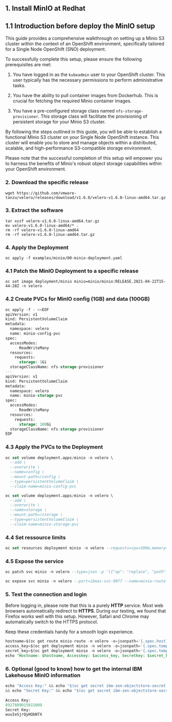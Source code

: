 ## 1. Install MinIO at Redhat

## 1.1 Introduction before deploy the MinIO setup
This guide provides a comprehensive walkthrough on setting up a Minio S3 cluster within the context of an OpenShift environment, specifically tailored for a Single Node OpenShift (SNO) deployment.

To successfully complete this setup, please ensure the following prerequisites are met:

1. You have logged in as the `kubeadmin` user to your OpenShift cluster. This user typically has the necessary permissions to perform administrative tasks.

2. You have the ability to pull container images from Dockerhub. This is crucial for fetching the required Minio container images.

3. You have a pre-configured storage class named `nfs-storage-provisioner`. This storage class will facilitate the provisioning of persistent storage for your Minio S3 cluster.

By following the steps outlined in this guide, you will be able to establish a functional Minio S3 cluster on your Single Node OpenShift instance. This cluster will enable you to store and manage objects within a distributed, scalable, and high-performance S3-compatible storage environment.

Please note that the successful completion of this setup will empower you to harness the benefits of Minio's robust object storage capabilities within your OpenShift environment.


### 2. Download the specific release
```pq linenums="1"
wget https://github.com/vmware-tanzu/velero/releases/download/v1.6.0/velero-v1.6.0-linux-amd64.tar.gz
```
### 3. Extract the software
```pq linenums="1"
tar xvzf velero-v1.6.0-linux-amd64.tar.gz
mv velero-v1.6.0-linux-amd64/* .
rm -rf velero-v1.6.0-linux-amd64
rm -rf velero-v1.6.0-linux-amd64.tar.gz
```

### 4. Apply the Deployment
```pq linenums="1"
oc apply -f examples/minio/00-minio-deployment.yaml
```

### 4.1 Patch the MinIO Deployment to a specific release
```pq linenums="1"
oc set image deployment/minio minio=minio/minio:RELEASE.2021-04-22T15-44-28Z -n velero
```

### 4.2 Create PVCs for MinIO config (1GB) and data (100GB)
```sql linenums="1"
oc apply -f - <<EOF
apiVersion: v1
kind: PersistentVolumeClaim
metadata:
  namespace: velero
  name: minio-config-pvc
spec:
  accessModes:
    - ReadWriteMany
  resources:
    requests:
      storage: 1Gi
  storageClassName: nfs-storage-provisioner
---
apiVersion: v1
kind: PersistentVolumeClaim
metadata:
  namespace: velero
  name: minio-storage-pvc
spec:
  accessModes:
    - ReadWriteMany
  resources:
    requests:
      storage: 100Gi
  storageClassName: nfs-storage-provisioner
EOF
```  
### 4.3 Apply the PVCs to the Deployment  
```sql linenums="1"
oc set volume deployment.apps/minio -n velero \
  --add \
  --overwrite \
  --name=config \
  --mount-path=/config \
  --type=persistentVolumeClaim \
  --claim-name=minio-config-pvc

oc set volume deployment.apps/minio -n velero \
  --add \
  --overwrite \
  --name=storage \
  --mount-path=/storage \
  --type=persistentVolumeClaim \
  --claim-name=minio-storage-pvc
```
### 4.4 Set ressource limits
```sql linenums="1"
oc set resources deployment minio -n velero --requests=cpu=500m,memory=256Mi --limits=cpu=1,memory=1Gi
```
### 4.5 Expose the service
```sql linenums="1"
oc patch svc minio -n velero --type=json -p '[{"op": "replace", "path": "/spec/ports/0/port", "value": 9077}, {"op": "replace", "path": "/spec/ports/0/name", "value": "ibmas-svc-9077"}]'
```
```sql linenums="1"
oc expose svc minio -n velero --port=ibmas-svc-9077 --name=minio-route --wildcard-policy=None
```
### 5. Test the connection and login
Before logging in, please note that this is a purely **HTTP** service. Most web browsers automatically redirect to **HTTPS**. During our testing, we found that Firefox works well with this setup. However, Safari and Chrome may automatically switch to the HTTPS protocol.

Keep these credentials handy for a smooth login experience.

```sql linenums="1"
hostname=$(oc get route minio-route -n velero -o=jsonpath='{.spec.host}')
access_key=$(oc get deployment minio -n velero -o=jsonpath='{.spec.template.spec.containers[0].env[?(@.name=="MINIO_ACCESS_KEY")].value}')
secret_key=$(oc get deployment minio -n velero -o=jsonpath='{.spec.template.spec.containers[0].env[?(@.name=="MINIO_SECRET_KEY")].value}')
echo "Hostname: $hostname, Accesskey: $access_key, Secretkey: $secret_key"
```


### 6. Optional (good to know) how to get the internal IBM Lakehouse MinIO information
```py linenums="1"
echo "Access Key:" && echo "$(oc get secret ibm-zen-objectstore-secret -n $PROJECT_CPD_INSTANCE -o go-template='{{.data.accesskey | base64decode}}')" \
&& echo "Secret Key:" && echo "$(oc get secret ibm-zen-objectstore-secret -n $PROJECT_CPD_INSTANCE -o go-template='{{.data.secretkey | base64decode}}')"
 
Access Key:
8927889015015009
Secret Key:
wuuIeSjrQyHQbNTX
```
